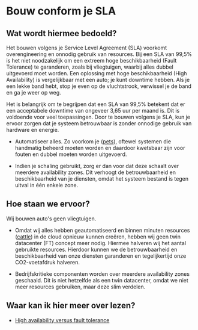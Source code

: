 # Bouw conform je SLA

## Wat wordt hiermee bedoeld?

Het bouwen volgens je Service Level Agreement (SLA) voorkomt overengineering en onnodig gebruik van resources. Bij een SLA van 99,5% is het niet noodzakelijk om een extreem hoge beschikbaarheid (Fault Tolerance) te garanderen, zoals bij vliegtuigen, waarbij alles dubbel uitgevoerd moet worden. Een oplossing met hoge beschikbaarheid (High Availability) is vergelijkbaar met een auto; je kunt downtime hebben. Als je een lekke band hebt, stop je even op de vluchtstrook, verwissel je de band en ga je weer op weg.

Het is belangrijk om te begrijpen dat een SLA van 99,5% betekent dat er een acceptabele downtime van ongeveer 3,65 uur per maand is. Dit is voldoende voor veel toepassingen. Door te bouwen volgens je SLA, kun je ervoor zorgen dat je systeem betrouwbaar is zonder onnodige gebruik van hardware en energie.

- Automatiseer alles. Zo voorkom je ([pets](wiki.html?page=pets)), oftewel systemen die handmatig beheerd moeten worden en daardoor kwetsbaar zijn voor fouten en dubbel moeten worden uitgevoerd.

- Indien je schaling gebruikt, zorg er dan voor dat deze schaalt over meerdere availability zones. Dit verhoogt de betrouwbaarheid en beschikbaarheid van je diensten, omdat het systeem bestand is tegen uitval in één enkele zone.

## Hoe staan we ervoor?

Wij bouwen auto's geen vliegtuigen.

- Omdat wij alles hebben geautomatiseerd en binnen minuten resources ([cattle](wiki.html?page=cattle)) in de cloud opnieuw kunnen creëren, hebben wij geen twin datacenter (FT) concept meer nodig. Hiermee halveren wij het aantal gebruikte resources. Hierdoor kunnen we de betrouwbaarheid en beschikbaarheid van onze diensten garanderen en tegelijkertijd onze CO2-voetafdruk halveren.

- Bedrijfskritieke componenten worden over meerdere availability zones geschaald. Dit is niet hetzelfde als een twin datacenter, omdat we niet meer resources gebruiken, maar deze slim verdelen. 

## Waar kan ik hier meer over lezen?
- <a href="https://www.ibm.com/docs/en/powerha-aix/7.2?topic=aix-high-availability-versus-fault-tolerance" target="_blank">High availability versus fault tolerance</a>
